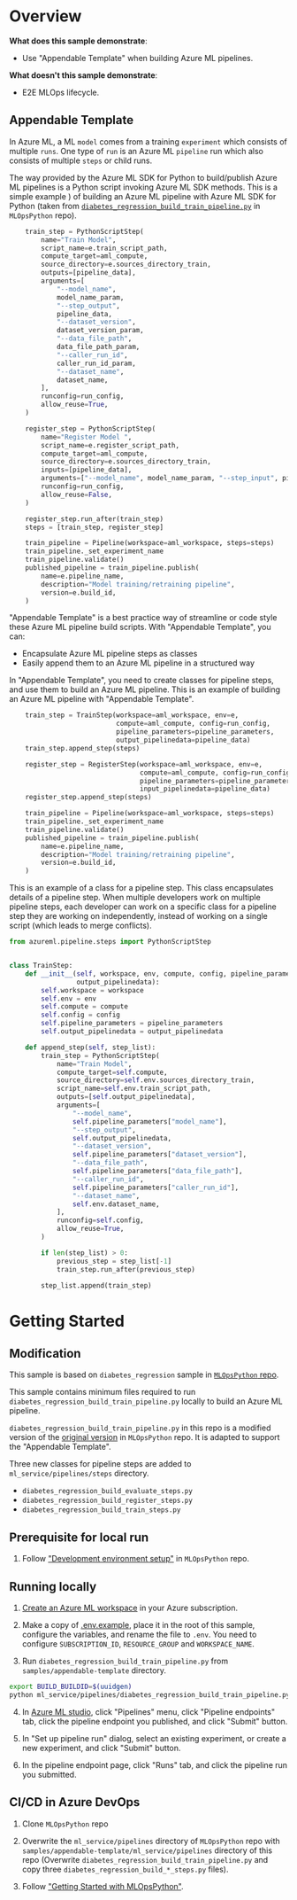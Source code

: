 # Overview

__What does this sample demonstrate__:

* Use "Appendable Template" when building Azure ML pipelines.

__What doesn't this sample demonstrate__:

* E2E MLOps lifecycle.

## Appendable Template

In Azure ML, a ML `model` comes from a training `experiment` which consists of multiple `runs`. One type of `run` is an Azure ML `pipeline` run which also consists of multiple `steps` or child runs.

The way provided by the Azure ML SDK for Python to build/publish Azure ML pipelines is a Python script invoking Azure ML SDK methods. This is a simple example
) of building an Azure ML pipeline with Azure ML SDK for Python (taken from [`diabetes_regression_build_train_pipeline.py`](https://github.com/microsoft/MLOpsPython/blob/master/ml_service/pipelines/diabetes_regression_build_train_pipeline.py) in `MLOpsPython` repo).

```python
    train_step = PythonScriptStep(
        name="Train Model",
        script_name=e.train_script_path,
        compute_target=aml_compute,
        source_directory=e.sources_directory_train,
        outputs=[pipeline_data],
        arguments=[
            "--model_name",
            model_name_param,
            "--step_output",
            pipeline_data,
            "--dataset_version",
            dataset_version_param,
            "--data_file_path",
            data_file_path_param,
            "--caller_run_id",
            caller_run_id_param,
            "--dataset_name",
            dataset_name,
        ],
        runconfig=run_config,
        allow_reuse=True,
    )

    register_step = PythonScriptStep(
        name="Register Model ",
        script_name=e.register_script_path,
        compute_target=aml_compute,
        source_directory=e.sources_directory_train,
        inputs=[pipeline_data],
        arguments=["--model_name", model_name_param, "--step_input", pipeline_data, ],  # NOQA: E501
        runconfig=run_config,
        allow_reuse=False,
    )

    register_step.run_after(train_step)
    steps = [train_step, register_step]

    train_pipeline = Pipeline(workspace=aml_workspace, steps=steps)
    train_pipeline._set_experiment_name
    train_pipeline.validate()
    published_pipeline = train_pipeline.publish(
        name=e.pipeline_name,
        description="Model training/retraining pipeline",
        version=e.build_id,
    )
```

"Appendable Template" is a best practice way of streamline or code style these Azure ML pipeline build scripts. With "Appendable Template", you can:

- Encapsulate Azure ML pipeline steps as classes
- Easily append them to an Azure ML pipeline in a structured way

In "Appendable Template", you need to create classes for pipeline steps, and use them to build an Azure ML pipeline. This is an example of building an Azure ML pipeline with "Appendable Template".

```python
    train_step = TrainStep(workspace=aml_workspace, env=e,
                           compute=aml_compute, config=run_config,
                           pipeline_parameters=pipeline_parameters,
                           output_pipelinedata=pipeline_data)
    train_step.append_step(steps)

    register_step = RegisterStep(workspace=aml_workspace, env=e,
                                 compute=aml_compute, config=run_config,
                                 pipeline_parameters=pipeline_parameters,
                                 input_pipelinedata=pipeline_data)
    register_step.append_step(steps)

    train_pipeline = Pipeline(workspace=aml_workspace, steps=steps)
    train_pipeline._set_experiment_name
    train_pipeline.validate()
    published_pipeline = train_pipeline.publish(
        name=e.pipeline_name,
        description="Model training/retraining pipeline",
        version=e.build_id,
    )
```

This is an example of a class for a pipeline step. This class encapsulates details of a pipeline step. When multiple developers work on multiple pipeline steps, each developer can work on a specific class for a pipeline step they are working on independently, instead of working on a single script (which leads to merge conflicts).

```python
from azureml.pipeline.steps import PythonScriptStep


class TrainStep:
    def __init__(self, workspace, env, compute, config, pipeline_parameters,
                 output_pipelinedata):
        self.workspace = workspace
        self.env = env
        self.compute = compute
        self.config = config
        self.pipeline_parameters = pipeline_parameters
        self.output_pipelinedata = output_pipelinedata

    def append_step(self, step_list):
        train_step = PythonScriptStep(
            name="Train Model",
            compute_target=self.compute,
            source_directory=self.env.sources_directory_train,
            script_name=self.env.train_script_path,
            outputs=[self.output_pipelinedata],
            arguments=[
                "--model_name",
                self.pipeline_parameters["model_name"],
                "--step_output",
                self.output_pipelinedata,
                "--dataset_version",
                self.pipeline_parameters["dataset_version"],
                "--data_file_path",
                self.pipeline_parameters["data_file_path"],
                "--caller_run_id",
                self.pipeline_parameters["caller_run_id"],
                "--dataset_name",
                self.env.dataset_name,
            ],
            runconfig=self.config,
            allow_reuse=True,
        )

        if len(step_list) > 0:
            previous_step = step_list[-1]
            train_step.run_after(previous_step)

        step_list.append(train_step)
```

# Getting Started

## Modification

This sample is based on `diabetes_regression` sample in [`MLOpsPython` repo](https://github.com/microsoft/MLOpsPython/). 

This sample contains minimum files required to run `diabetes_regression_build_train_pipeline.py` locally to build an Azure ML pipeline.

`diabetes_regression_build_train_pipeline.py` in this repo is a modified version of the [original version](https://github.com/microsoft/MLOpsPython/blob/master/ml_service/pipelines/diabetes_regression_build_train_pipeline.py) in `MLOpsPython` repo. It is adapted to support the "Appendable Template".

Three new classes for pipeline steps are added to `ml_service/pipelines/steps` directory.

- `diabetes_regression_build_evaluate_steps.py`
- `diabetes_regression_build_register_steps.py`
- `diabetes_regression_build_train_steps.py`

## Prerequisite for local run

1. Follow ["Development environment setup"](https://github.com/microsoft/MLOpsPython/blob/master/docs/development_setup.md) in `MLOpsPython` repo.

## Running locally

1. [Create an Azure ML workspace](https://docs.microsoft.com/en-us/azure/machine-learning/concept-workspace#-create-a-workspace) in your Azure subscription.

2. Make a copy of [.env.example](local_development/.env.example), place it in the root of this sample, configure the variables, and rename the file to `.env`. You need to configure `SUBSCRIPTION_ID`, `RESOURCE_GROUP` and `WORKSPACE_NAME`.

3. Run `diabetes_regression_build_train_pipeline.py` from `samples/appendable-template` directory.

```bash
export BUILD_BUILDID=$(uuidgen)
python ml_service/pipelines/diabetes_regression_build_train_pipeline.py
```

4. In [Azure ML studio](https://ml.azure.com/), click "Pipelines" menu, click "Pipeline endpoints" tab, click the pipeline endpoint you published, and click "Submit" button.

5. In "Set up pipeline run" dialog, select an existing experiment, or create a new experiment, and click "Submit" button.

6. In the pipeline endpoint page, click "Runs" tab, and click the pipeline run you submitted.

## CI/CD in Azure DevOps

1. Clone `MLOpsPython` repo

2. Overwrite the `ml_service/pipelines` directory of `MLOpsPython` repo with `samples/appendable-template/ml_service/pipelines` directory of this repo (Overwrite `diabetes_regression_build_train_pipeline.py` and copy three `diabetes_regression_build_*_steps.py` files).

3. Follow ["Getting Started with MLOpsPython"](https://github.com/microsoft/MLOpsPython/blob/master/docs/getting_started.md).
